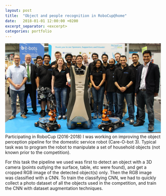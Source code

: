 ```yaml
---
layout: post
title:  "Object and people recognition in RoboCup@home"
date:   2018-01-01 12:00:00 +0200
excerpt_separator: <excerpt>
categories: portfolio
---
```


![robocup](/assets/portfolio/robocup.jpg)
Participating in RoboCup (2016-2018) I was working on improving the object perception pipeline for the domestic service robot (Care-O-bot 3). Typical task was to program the robot to manipulate a set of household objects (not known prior to the competition).

For this task the pipeline we used was first to detect an object with a 3D camera (points outlying the surface, table, etc were found), and get a cropped RGB image of the detected object(s) only. Then the RGB image was classified with a CNN. To train the classifying CNN, we had to quickly collect a photo dataset of all the objects used in the competition, and train the CNN with dataset augmentation techniques. 